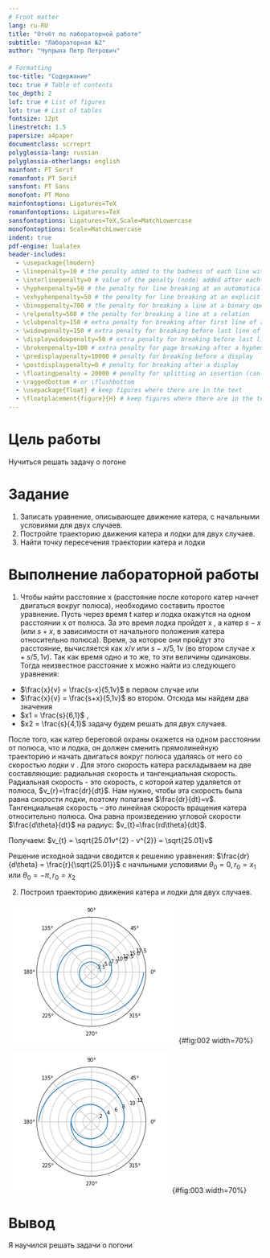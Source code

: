 ```yaml
---
# Front matter
lang: ru-RU
title: "Отчёт по лабораторной работе"
subtitle: "Лабораторная №2"
author: "Чупрына Петр Петрович"

# Formatting
toc-title: "Содержание"
toc: true # Table of contents
toc_depth: 2
lof: true # List of figures
lot: true # List of tables
fontsize: 12pt
linestretch: 1.5
papersize: a4paper
documentclass: scrreprt
polyglossia-lang: russian
polyglossia-otherlangs: english
mainfont: PT Serif
romanfont: PT Serif
sansfont: PT Sans
monofont: PT Mono
mainfontoptions: Ligatures=TeX
romanfontoptions: Ligatures=TeX
sansfontoptions: Ligatures=TeX,Scale=MatchLowercase
monofontoptions: Scale=MatchLowercase
indent: true
pdf-engine: lualatex
header-includes:
  - \usepackage{lmodern}
  - \linepenalty=10 # the penalty added to the badness of each line within a paragraph (no associated penalty node) Increasing the value makes tex try to have fewer lines in the paragraph.
  - \interlinepenalty=0 # value of the penalty (node) added after each line of a paragraph.
  - \hyphenpenalty=50 # the penalty for line breaking at an automatically inserted hyphen
  - \exhyphenpenalty=50 # the penalty for line breaking at an explicit hyphen
  - \binoppenalty=700 # the penalty for breaking a line at a binary operator
  - \relpenalty=500 # the penalty for breaking a line at a relation
  - \clubpenalty=150 # extra penalty for breaking after first line of a paragraph
  - \widowpenalty=150 # extra penalty for breaking before last line of a paragraph
  - \displaywidowpenalty=50 # extra penalty for breaking before last line before a display math
  - \brokenpenalty=100 # extra penalty for page breaking after a hyphenated line
  - \predisplaypenalty=10000 # penalty for breaking before a display
  - \postdisplaypenalty=0 # penalty for breaking after a display
  - \floatingpenalty = 20000 # penalty for splitting an insertion (can only be split footnote in standard LaTeX)
  - \raggedbottom # or \flushbottom
  - \usepackage{float} # keep figures where there are in the text
  - \floatplacement{figure}{H} # keep figures where there are in the text
---
```


# Цель работы

Нучиться решать задачу о погоне


# Задание

1. Записать  уравнение, описывающее  движение  катера, с начальными условиями для двух случаев.
2. Постройте траекторию движения катера и лодки для двух случаев.
3. Найти точку пересечения траектории катера и лодки


# Выполнение лабораторной работы

1. Чтобы найти расстояние x (расстояние после которого катер начнет двигаться вокруг полюса), необходимо составить простое уравнение. 
Пусть через время t катер и лодка окажутся на одном расстоянии x от полюса. 
За это время лодка пройдет x , а катер $s - x$ (или $s + x$, в зависимости от начального положения катера относительно полюса).
Время, за которое они пройдут это расстояние, вычисляется как $x/v$ или $s-x/5,1v$ (во втором случае  $x+s/5,1v$). Так как время одно и то же, то эти величины одинаковы.
Тогда неизвестное расстояние x можно найти из следующего уравнения:
- $\frac{x}{v} = \frac{s-x}{5,1v}$ в первом случае или
- $\frac{x}{v} = \frac{s+x}{5,1v}$ во втором.
Отсюда мы найдем два значения 
- $x1 = \frac{s}{6,1}$ ,
- $x2 = \frac{s}{4,1}$ задачу будем решать для двух случаев.

После того, как катер береговой охраны окажется на одном расстоянии от полюса, что и лодка, он должен сменить прямолинейную траекторию и начать двигаться вокруг полюса удаляясь от него со скоростью лодки v .
Для этого скорость катера раскладываем на две составляющие: радиальная скорость и тангенциальная скорость.
Радиальная скорость - это скорость, с которой катер удаляется от полюса, $v_{r}=\frac{dr}{dt}$.
Нам нужно, чтобы эта скорость была равна скорости лодки, поэтому полагаем $\frac{dr}{dt}=v$.
Тангенциальная скорость – это линейная скорость вращения катера относительно полюса. 
Она равна произведению угловой скорости $\frac{d\theta}{dt}$ на радиус: $v_{t}=\frac{rd\theta}{dt}$.

Получаем: $v_{t} = \sqrt{25.01v^{2} - v^{2}} = \sqrt{25.01}v$

Решение исходной задачи сводится к решению уравнения:
$\frac{dr}{d\theta} = \frac{r}{\sqrt{25.01}}$ с начльными условиями $\theta_{0}=0, r_{0}=x_{1}$ или $\theta_0=-\pi, r_{0}=x_{2}$

2. Построил траекторию движения катера и лодки для двух случаев.

![Траектория 1](image/1.png){#fig:002 width=70%}

![Траектория 2](image/2.png){#fig:003 width=70%}



# Вывод

Я научился решать задачи о погони